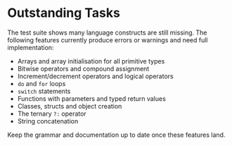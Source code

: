 # Outstanding Tasks

The test suite shows many language constructs are still missing. The following features currently produce errors or warnings and need full implementation:

- Arrays and array initialisation for all primitive types
- Bitwise operators and compound assignment
- Increment/decrement operators and logical operators
- `do` and `for` loops
- `switch` statements
- Functions with parameters and typed return values
- Classes, structs and object creation
- The ternary `?:` operator
- String concatenation

Keep the grammar and documentation up to date once these features land.
